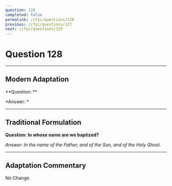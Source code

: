 ```yaml
---
question: 128
completed: false
permalink: /cfyc/questions/128
previous: /cfyc/questions/127
next: /cfyc/questions/129
---
```

# Question 128

---
## Modern Adaptation
**Question: **

*Answer: *

---
## Traditional Formulation
**Question: In whose name are we baptized?**

*Answer: In the name of the Father, and of the Son, and of the Holy Ghost.*

---
## Adaptation Commentary
No Change.